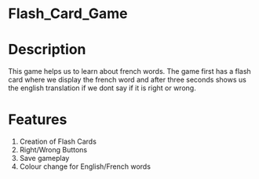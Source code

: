 # Flash_Card_Game

# Description
This game helps us to learn about french words. The game first has a flash card where we display the french word and after three seconds shows us the english translation if we dont say if it is right or wrong.

# Features
1. Creation of Flash Cards
2. Right/Wrong Buttons
3. Save gameplay
4. Colour change for English/French words
